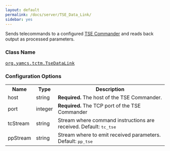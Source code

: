 ```yaml
---
layout: default
permalink: /docs/server/TSE_Data_Link/
sidebar: yes
---
```


Sends telecommands to a configured [TSE Commander](/docs/server/TSE_Commander/) and reads back output as processed parameters.

### Class Name
[<tt>org.yamcs.tctm.TseDataLink</tt>](https://www.yamcs.org/yamcs/javadoc/org/yamcs/tctm/TseDataLink.html)


### Configuration Options

<table class="inline">
  <tr>
    <th>Name</th>
    <th>Type</th>
    <th>Description</th>
  </tr>
  <tr>
    <td class="code">host</td>
    <td class="code">string</td>
    <td><strong>Required.</strong> The host of the TSE Commander.</td>
  </tr>
  <tr>
    <td class="code">port</td>
    <td class="code">integer</td>
    <td><strong>Required.</strong> The TCP port of the TSE Commander</td>
  </tr>
  <tr>
    <td class="code">tcStream</td>
    <td class="code">string</td>
    <td>Stream where command instructions are received. Default: <tt>tc_tse</tt></td>
  </tr>
  <tr>
    <td class="code">ppStream</td>
    <td class="code">string</td>
    <td>Stream where to emit received parameters. Default: <tt>pp_tse</tt></td>
  </tr>
</table>
